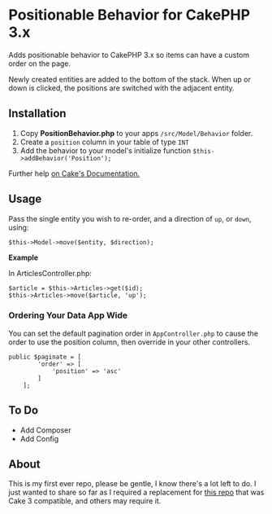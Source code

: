 # Positionable Behavior for CakePHP 3.x
Adds positionable behavior to CakePHP 3.x so items can have a custom order on the page.

Newly created entities are added to the bottom of the stack. When up or down is clicked,
the positions are switched with the adjacent entity.

## Installation

1. Copy **PositionBehavior.php** to your apps ```/src/Model/Behavior``` folder.
2. Create a ```position``` column in your table of type ```INT```
3. Add the behavior to your model's initialize function ```$this->addBehavior('Position');```

Further help [on Cake's Documentation.](http://book.cakephp.org/3.0/en/orm/behaviors.html#using-behaviors)

## Usage

Pass the single entity you wish to re-order, and a direction of ```up```, or ```down```, using:

```
$this->Model->move($entity, $direction);
```

**Example**

In ArticlesController.php:
```
$article = $this->Articles->get($id);
$this->Articles->move($article, 'up');
```

### Ordering Your Data App Wide

You can set the default pagination order in ```AppController.php``` to cause the order to use the
position column, then override in your other controllers.

```
public $paginate = [
        'order' => [
            'position' => 'asc'
        ]
    ];
```

## To Do

- Add Composer
- Add Config

## About

This is my first ever repo, please be gentle, I know there's a lot left to do. I just wanted 
to share so far as I required a replacement for [this repo](https://github.com/tmazur/cakephp-position-behavior)
that was Cake 3 compatible, and others may require it.